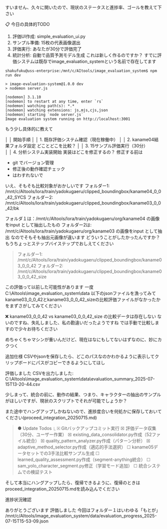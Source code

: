 すいません、久々に開いたので、現状のステータスと進捗率、ゴールを教えて下さい


 📋 今日の具体的TODO

  1. 評価UI作成: simple_evaluation_ui.py
  2. サンプル準備: 15枚の代表画像選出
  3. 評価実行: あなたが30分で評価完了
  4. 統計分析: 自動で品質予測モデル生成
これは新しく作るのですか？
すでに評価システムは既存でimage_evaluation_systemという名前で存在してます

```
shakufuku@uss-enterprise:/mnt/c/AItools/image_evaluation_system$ npm run dev

> image-evaluation-system@1.0.0 dev
> nodemon server.js

[nodemon] 3.1.10
[nodemon] to restart at any time, enter `rs`
[nodemon] watching path(s): *.*
[nodemon] watching extensions: js,mjs,cjs,json
[nodemon] starting `node server.js`
Image evaluation system running on http://localhost:3001
```


もう少し具体的に教えて

│ │ 開始手順                                                                                                                                           │ │ 1. 既存評価システム確認（現在稼働中）
│ │ 2. kaname04結果フォルダ設定
どことどこを比較？
│ │ 3. 15サンプル評価実行（30分）  
│ │ 4. 分析システム実装開始 
実装はどこを修正するの？
修正する前は
* git  でバージョン管理
* 修正後の動作確認チェック
* はわすれないで


いえ、そもそも比較対象がおかしいです
  フォルダー1: /mnt/c/AItools/lora/train/yadokugaeru/clipped_boundingbox/kaname04_0_0_42_SYCS
  フォルダー2: /mnt/c/AItools/lora/train/yadokugaeru/clipped_boundingbox/kaname03_0_0_42/bk

フォルダ１は：/mnt/c/AItools/lora/train/yadokugaeru/org/kaname04 の画像をinput として抽出したもの
  フォルダー2は: /mnt/c/AItools/lora/train/yadokugaeru/org/kaname03 の画像をinput として抽出
なのでそもそも抽出元画像が違います
どういうことがしたかったんですか？
もうちょっとステップバイステップでおしえてください


>  フォルダー1: /mnt/c/AItools/lora/train/yadokugaeru/clipped_boundingbox/kaname03_0_0_42
  フォルダー2: /mnt/c/AItools/lora/train/yadokugaeru/clipped_boundingbox/kaname03_0_0_42_size
  
  この評価って以前した可能性があります
  一度C:\AItools\image_evaluation_system\data 以下のjsonファイルを漁ってみてkaname03_0_0_42とkaname03_0_0_42_sizeの比較評価ファイルがなかったかをまずさがしてみてください


  ❌ kaname03_0_0_42 vs kaname03_0_0_42_size の比較データは存在しない
  ないのですね、失礼しました、私の勘違いだったようですね
  では手動で比較しますので少々お待ちください

めちゃくちゃマシンが重いんだけど、現在はなにもしてないはずなのに、妙にカクつく



追加仕様
CSVやjsonを保存したら、どこのパスなのかわかるように表示してクリップボードにパスがコピーできるようにしてほし



評価しました
CSVを出力しました: C:\AItools\image_evaluation_system\data\evaluation_summary_2025-07-15T13-20-44.csv


少しまって、統合の前に、動作の結果、つまり、キャラクターの抽出のサンプルがほしいですが、現状のスクリプトでそれが可能でしょうか？

また途中でハングアップしかねないので、進捗度合いを何処かに保存しておいてください(proceed_integration_20250715.md)
> ● Update Todos
  ⎿  ☒ Gitバックアップコミット実行
     ☒ 評価データ収集（30分、ユーザー作業）
     ☒ existing_data_consolidator.py作成（52ファイル統合）
     ☒ quality_pattern_analyzer.py作成（パターン分析）
     ☒ adaptive_method_selector.py作成（適応的手法選択）
     ☐ kaname05データセットでの3手法比較サンプル生成
     ☐ learned_quality_assessment.py作成（segment-anything統合）
     ☐ sam_yolo_character_segment.py修正（学習モード追加）
     ☐ 統合システムでの検証テスト

そして本当にハングアップしたら、復帰できるように、復帰のときはproceed_integration_20250715.mdを読み込んでください

進捗状況確認


ありがとうございます
評価しました
今回はフォルダー１はいわゆる「もとが」
/mnt/c/AItools/image_evaluation_system/data/evaluation_progress_2025-07-15T15-53-09.json
